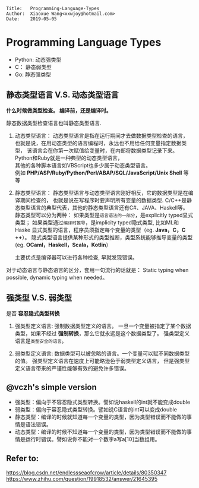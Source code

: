 ```
Title:   Programming-Language-Types
Author:  Xiaoxue Wang<xxwjoy@hotmail.com>
Date:    2019-05-05
```


# Programming Language Types

 - Python: 动态强类型
 - C： 静态弱类型
 - Go: 静态强类型

## 静态类型语言 V.S. 动态类型语言

**什么时候做类型检查。 编译前，还是编译时。**

静态数据类型检查语言也叫静态类型语言.

1. 动态类型语言：
      动态类型语言是指在运行期间才去做数据类型检查的语言，
      也就是说，在用动态类型的语言编程时，永远也不用给任何变量指定数据类型，
      该语言会在你第一次赋值给变量时，在内部将数据类型记录下来。  
      Python和Ruby就是一种典型的动态类型语言，  
      其他的各种脚本语言如VBScript也多少属于动态类型语言。  
      例如 **PHP/ASP/Ruby/Python/Perl/ABAP/SQL/JavaScript/Unix Shell** 等等

2. 静态类型语言：
      静态类型语言与动态类型语言刚好相反，它的数据类型是在编译期间检查的，
      也就是说在写程序时要声明所有变量的数据类型.
      C/C++是静态类型语言的典型代表，其他的静态类型语言还有C#、JAVA、Haskell等。
        静态类型可以分为两种：
          如果类型是`语言语法的一部分`，是explicitly typed显式类型；
          如果类型通过`编译时推导`，是implicity typed隐式类型, 比如ML和Haske
        显式类型的语言，程序员须指定每个变量的类型（eg. **Java，C，C ++**）。
        隐式类型语言提供某种形式的类型推断，类型系统能够推导变量的类型(eg. **OCaml，Haskell，Scala，Kotlin**）

     主要优点是编译器可以进行各种检查, 早就发现错误。




对于动态语言与静态语言的区分，套用一句流行的话就是：
    Static typing when possible, dynamic typing when needed。


## 强类型 V.S. 弱类型

是否 **容忍隐式类型转换**

1. 强类型定义语言:
      强制数据类型定义的语言。
      一旦一个变量被指定了某个数据类型，如果不经过 **强制转换**，那么它就永远是这个数据类型了。
      强类型定义语言是`类型安全的语言`。

2. 弱类型定义语言:
      数据类型可以被忽略的语言。一个变量可以赋不同数据类型的值。
      强类型定义语言在速度上可能略逊色于弱类型定义语言，
      但是强类型定义语言带来的严谨性能够有效的避免许多错误。



## @vczh's simple version

 - 强类型：偏向于不容忍隐式类型转换。譬如说haskell的int就不能变成double
 - 弱类型：偏向于容忍隐式类型转换。譬如说C语言的int可以变成double
 - 静态类型：编译的时候就知道每一个变量的类型，因为类型错误而不能做的事情是语法错误。
 - 动态类型：编译的时候不知道每一个变量的类型，因为类型错误而不能做的事情是运行时错误。譬如说你不能对一个数字a写a[10]当数组用。



## Refer to:
https://blog.csdn.net/endlessseaofcrow/article/details/80350347
https://www.zhihu.com/question/19918532/answer/21645395
